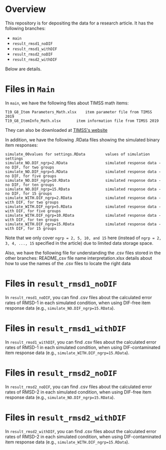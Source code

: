 # Overview
This repository is for depositing the data for a research article. It has the following branches:
- ``main``
- ``result_rmsd1_noDIF``
- ``result_rmsd1_withDIF``
- ``result_rmsd2_noDIF``
- ``result_rmsd2_withDIF``

Below are details.

# Files in ``Main``
In ``main``, we have the following files about TIMSS math items:

	T19_G8_Item Parameters_Math.xlsx	item parameter file from TIMSS 2019
	T19_G8_ItemInfo_Math.xlsx		item information file from TIMSS 2019

They can also be downloaded at [TIMSS's website](https://timss2019.org/international-database/)

In addition, we have the following .RData files showing the simulated binary item responses:

	simulate_00values for settings.RData		 values of simulation settings
	simulate_NO.DIF_ngrp=2.RData		         simulated response data - no DIF, for two groups
	simulate_NO.DIF_ngrp=5.RData		         simulated response data - no DIF, for five groups
	simulate_NO.DIF_ngrp=10.RData		         simulated response data - no DIF, for ten groups
	simulate_NO.DIF_ngrp=15.RData		         simulated response data - no DIF, for 15 groups
	simulate_WITH.DIF_ngrp=2.RData		         simulated response data - with DIF, for two groups
	simulate_WITH.DIF_ngrp=5.RData		         simulated response data - with DIF, for five groups
	simulate_WITH.DIF_ngrp=10.RData		         simulated response data - with DIF, for ten groups
	simulate_WITH.DIF_ngrp=15.RData		         simulated response data - with DIF, for 15 groups

Note that we only cover ``ngrp = 2, 5, 10, and 15`` here (instead of ``ngrp = 2, 3, 4, ..., 15`` specified in the article) due to limited data storage space. 

Also, we have the following file for understanding the .csv files stored in the other branches:
	README_csv file name interpretation.xlsx  	details about how to use the names of the .csv files to locate the right data

# Files in ``result_rmsd1_noDIF``
In ``result_rmsd1_noDIF``, you can find .csv files about the calculated error rates of RMSD-1 in each simulated condition, when using DIF-free item response data (e.g., ``simulate_NO.DIF_ngrp=15.RData``).

# Files in ``result_rmsd1_withDIF``
In ``result_rmsd1_withDIF``, you can find .csv files about the calculated error rates of RMSD-1 in each simulated condition, when using DIF-contaminated item response data (e.g., ``simulate_WITH.DIF_ngrp=15.RData``).

# Files in ``result_rmsd2_noDIF``
In ``result_rmsd2_noDIF``, you can find .csv files about the calculated error rates of RMSD-2 in each simulated condition, when using DIF-free item response data (e.g., ``simulate_NO.DIF_ngrp=15.RData``).

# Files in ``result_rmsd2_withDIF``
In ``result_rmsd2_withDIF``, you can find .csv files about the calculated error rates of RMSD-2 in each simulated condition, when using DIF-contaminated item response data (e.g., ``simulate_WITH.DIF_ngrp=15.RData``).
